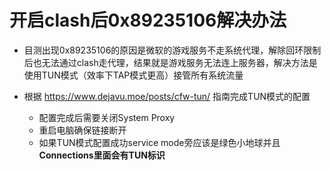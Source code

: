 # 开启clash后0x89235106解决办法

* 目测出现0x89235106的原因是微软的游戏服务不走系统代理，解除回环限制后也无法通过clash走代理，结果就是游戏服务无法连上服务器，解决方法是使用TUN模式（效率下TAP模式更高）接管所有系统流量

* 根据 <https://www.dejavu.moe/posts/cfw-tun/> 指南完成TUN模式的配置

    * 配置完成后需要关闭System Proxy
    * 重启电脑确保链接断开
    * 如果TUN模式配置成功service mode旁应该是绿色小地球并且**Connections里面会有TUN标识**
